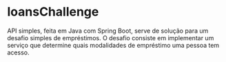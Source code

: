 # loansChallenge
API simples, feita em Java com Spring Boot, serve de solução para um desafio simples de empréstimos. O desafio consiste em implementar um serviço que determine quais modalidades de empréstimo uma pessoa tem acesso.
